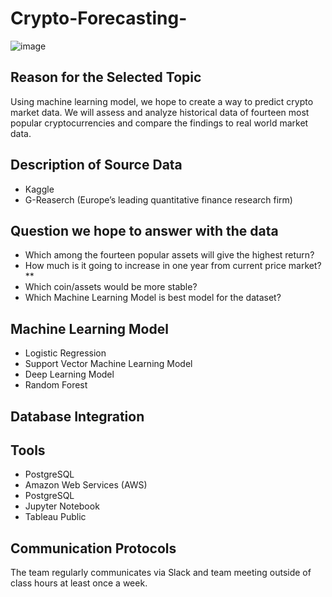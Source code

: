 # Crypto-Forecasting-
![image](https://user-images.githubusercontent.com/106962921/194949263-c9d7e72d-d7e9-4730-a142-2482647cc85a.png)

## Reason for the Selected Topic
Using machine learning model, we hope to create a way to predict crypto market data. We will assess and analyze historical data of fourteen most popular cryptocurrencies and compare the findings to real world market data.

## Description of Source Data
- Kaggle 
- G-Reaserch (Europe’s leading quantitative finance research firm)

## Question we hope to answer with the data
- Which among the fourteen popular assets will give the highest return?
- How much is it going to increase in one year from current price market?**
- Which coin/assets would be more stable?
- Which Machine Learning Model is best model for the dataset?

## Machine Learning Model
- Logistic Regression
- Support Vector Machine Learning Model
- Deep Learning Model
- Random Forest

## Database Integration

## Tools
- PostgreSQL
- Amazon Web Services (AWS)
- PostgreSQL
- Jupyter Notebook
- Tableau Public

## Communication Protocols
The team regularly communicates via Slack and team meeting outside of class hours at least once a week.


